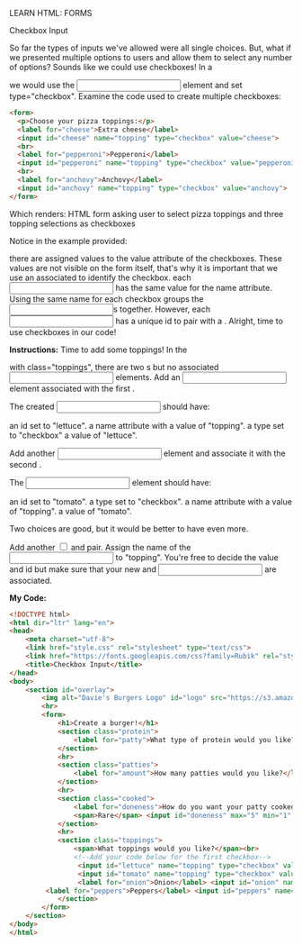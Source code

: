 LEARN HTML: FORMS

Checkbox Input

So far the types of inputs we've allowed were all single choices. But, what if we presented multiple options to users and allow them to select any number of options? Sounds like we could use checkboxes! In a <form> we would use the <input> element and set type="checkbox". Examine the code used to create multiple checkboxes:
```html
<form>
  <p>Choose your pizza toppings:</p>
  <label for="cheese">Extra cheese</label>
  <input id="cheese" name="topping" type="checkbox" value="cheese">
  <br>
  <label for="pepperoni">Pepperoni</label>
  <input id="pepperoni" name="topping" type="checkbox" value="pepperoni">
  <br>
  <label for="anchovy">Anchovy</label>
  <input id="anchovy" name="topping" type="checkbox" value="anchovy">
</form>
```
Which renders: HTML form asking user to select pizza toppings and three topping selections as checkboxes

Notice in the example provided:

there are assigned values to the value attribute of the checkboxes. These values are not visible on the form itself, that's why it is important that we use an associated <label> to identify the checkbox.
each <input> has the same value for the name attribute. Using the same name for each checkbox groups the <input>s together. However, each <input> has a unique id to pair with a <label>.
Alright, time to use checkboxes in our code!

**Instructions:**
Time to add some toppings! In the <section> with class="toppings", there are two <label>s but no associated <input> elements. Add an <input> element associated with the first <label>.

The created <input> should have:

an id set to "lettuce".
a name attribute with a value of "topping".
a type set to "checkbox"
a value of "lettuce".

Add another <input> element and associate it with the second <label>.

The <input> element should have:

an id set to "tomato".
a type set to "checkbox".
a name attribute with a value of "topping".
a value of "tomato".

Two choices are good, but it would be better to have even more.

Add another <input type="checkbox"> and <label> pair. Assign the name of the <input> to "topping". You're free to decide the value and id but make sure that your new <label> and <input> are associated.

**My Code:**
```html
<!DOCTYPE html>
<html dir="ltr" lang="en">
<head>
	<meta charset="utf-8">
	<link href="style.css" rel="stylesheet" type="text/css">
	<link href="https://fonts.googleapis.com/css?family=Rubik" rel="stylesheet">
	<title>Checkbox Input</title>
</head>
<body>
	<section id="overlay">
		<img alt="Davie's Burgers Logo" id="logo" src="https://s3.amazonaws.com/codecademy-content/courses/web-101/unit-6/htmlcss1-img_burger-logo.svg">
		<hr>
		<form>
			<h1>Create a burger!</h1>
			<section class="protein">
				<label for="patty">What type of protein would you like?</label> <input id="patty" name="patty" type="text">
			</section>
			<hr>
			<section class="patties">
				<label for="amount">How many patties would you like?</label> <input id="amount" name="amount" type="number">
			</section>
			<hr>
			<section class="cooked">
				<label for="doneness">How do you want your patty cooked</label><br>
				<span>Rare</span> <input id="doneness" max="5" min="1" name="doneness" type="range" value="3"> <span>Well-Done</span>
			</section>
			<hr>
			<section class="toppings">
				<span>What toppings would you like?</span><br>
				<!--Add your code below for the first checkbox-->
				 <input id="lettuce" name="topping" type="checkbox" value="lettuce"> <label for="lettuce">Lettuce</label> <!--Add your code below for the second checkbox-->
				 <input id="tomato" name="topping" type="checkbox" value="tomato"> <label for="tomato">Tomato</label> <!--Add your code below for the third checkbox-->
				 <label for="onion">Onion</label> <input id="onion" name="topping" type="checkbox" value="onion"> 
         <label for="peppers">Peppers</label> <input id="peppers" name="peppers" type="checkbox" value="peppers">
			</section>
		</form>
	</section>
</body>
</html>
```
